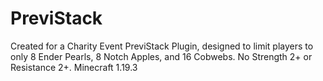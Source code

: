 # PreviStack
Created for a Charity Event PreviStack Plugin, designed to limit players to only 8 Ender Pearls, 8 Notch Apples, and 16 Cobwebs. No Strength 2+ or Resistance 2+. Minecraft 1.19.3 
